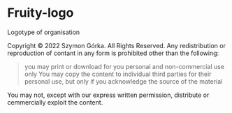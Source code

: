 # Fruity-logo
Logotype of organisation

Copyright © 2022 Szymon Górka. All Rights Reserved. Any redistribution or reproduction of contant in any form is prohibited other than the following:
> you may print or download for you personal and non-commercial use only
> You may copy the content to individual third parties for their personal use, but only if you  acknowledge the source of the material

You may not, except with our express written permission, distribute or cemmercially exploit the content.
